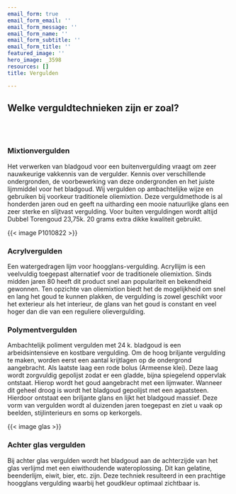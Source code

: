 ```yaml
---
email_form: true
email_form_email: ''
email_form_message: ''
email_form_name: ''
email_form_subtitle: ''
email_form_title: ''
featured_image: ''
hero_image: _3598
resources: []
title: Vergulden

---
```



## Welke verguldtechnieken zijn er zoal?
<br>
<br>

### Mixtionvergulden
Het verwerken van bladgoud voor een buitenvergulding vraagt om zeer nauwkeurige vakkennis van de vergulder. Kennis over verschillende ondergronden, de voorbewerking van deze ondergronden en het juiste lijmmiddel voor het bladgoud. Wij vergulden op ambachtelijke wijze en gebruiken bij voorkeur traditionele oliemixtion. Deze verguldmethode is al honderden jaren oud en geeft na uitharding een mooie natuurlijke glans een zeer sterke en slijtvast vergulding. Voor buiten verguldingen wordt altijd Dubbel Torengoud 23,75k. 20 grams extra dikke kwaliteit gebruikt. 

{{< image P1010822 >}}

### Acrylvergulden
Een watergedragen lijm voor hoogglans-vergulding. Acryllijm is een veelvuldig toegepast alternatief voor de traditionele oliemixtion. Sinds midden jaren 80 heeft dit product snel aan populariteit en bekendheid gewonnen. Ten opzichte van oliemixtion biedt het de mogelijkheid om snel en lang het goud te kunnen plakken, de vergulding is zowel geschikt voor het exterieur als het interieur, de glans van het goud is constant en veel hoger dan die van een reguliere olievergulding.

### Polymentvergulden
Ambachtelijk poliment vergulden met 24 k. bladgoud is een arbeidsintensieve en kostbare vergulding. Om de hoog briljante vergulding te maken, worden eerst een aantal krijtlagen op de ondergrond aangebracht. Als laatste laag een rode bolus (Armeense klei). Deze laag wordt zorgvuldig gepolijst zodat er een gladde, bijna spiegelend oppervlak ontstaat. Hierop wordt het goud aangebracht met een lijmwater. Wanneer dit geheel droog is wordt het bladgoud gepolijst met een agaatsteen. Hierdoor ontstaat een briljante glans en lijkt het bladgoud massief. Deze vorm van vergulden wordt al duizenden jaren toegepast en ziet u vaak op beelden, stijlinterieurs en soms op kerkorgels.

{{< image glas >}} 

### Achter glas vergulden
Bij achter glas vergulden wordt het bladgoud aan de achterzijde van het glas verlijmd met een eiwithoudende wateroplossing. Dit kan gelatine, beenderlijm, eiwit, bier, etc. zijn. Deze techniek resulteerd in een prachtige hoogglans vergulding waarbij het goudkleur optimaal zichtbaar is.

